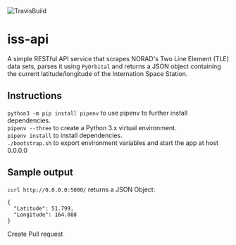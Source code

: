 ![TravisBuild](https://travis-ci.org/ris-tlp/iss-api.svg?branch=master)

# iss-api  
A simple RESTful API service that scrapes NORAD's Two Line Element (TLE) data sets, parses it using `PyOrbital` and returns a JSON object containing the current latitude/longitude of the Internation Space Station.

## Instructions  
`python3 -m pip install pipenv` to use pipenv to further install dependencies.  
`pipenv --three` to create a Python 3.x virtual environment.  
`pipenv install` to install dependencies.  
`./bootstrap.sh` to export environment variables and start the app at host 0.0.0.0  

## Sample output  
`curl http://0.0.0.0:5000/` returns a JSON Object:  
```
{
  "Latitude": 51.799, 
  "Longitude": 164.088
}
```
Create Pull request
